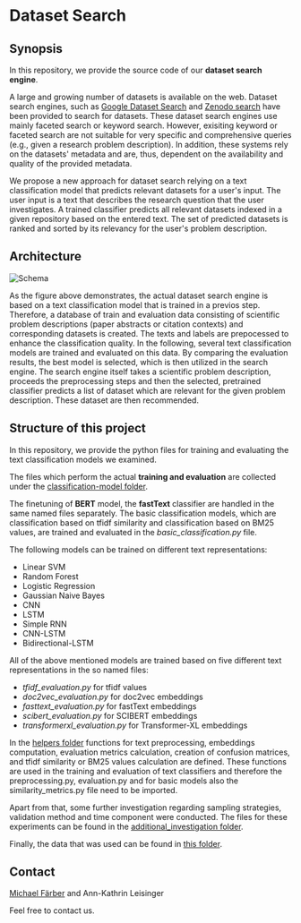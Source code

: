# Dataset Search

## Synopsis

In this repository, we provide the source code of our **dataset search engine**.


A large and growing number of datasets is available on the web. Dataset search engines, such as [Google Dataset Search](https://datasetsearch.research.google.com) and [Zenodo search](https://zenodo.org/) have been provided to search for datasets. These dataset search engines use mainly faceted search or keyword search. However, exisiting keyword or faceted search are not suitable for very specific and comprehensive queries (e.g., given a research problem description). In addition, these systems rely on the datasets' metadata and are, thus, dependent on the availability and quality of the provided metadata.


We propose a new approach for dataset search relying on a text classification model that predicts relevant datasets for a user's input. The user input is a text that describes the research question that the user investigates. A trained classifier predicts all relevant datasets indexed in a given repository based on the entered text. The set of predicted datasets is ranked and sorted by its relevancy for the user's problem description.

## Architecture

![Schema](https://github.com/michaelfaerber/dataset-search/blob/main/Schema.PNG)


As the figure above demonstrates, the actual dataset search engine is based on a text classification model that is trained in a previos step. Therefore, a database of train and evaluation data consisting of scientific problem descriptions (paper abstracts or citation contexts) and corresponding datasets is created. The texts and labels are prepocessed to enhance the classification quality. In the following, several text classification models are trained and evaluated on this data. By comparing the evaluation results, the best model is selected, which is then utilized in the search engine. The search engine itself takes a scientific problem description, proceeds the preprocessing steps and then the selected, pretrained classifier predicts a list of dataset which are relevant for the given problem description. These dataset are then recommended.


## Structure of this project

In this repository, we provide the python files for training and evaluating the text classification models we examined. 


The files which perform the actual **training and evaluation** are collected under the [classification-model folder](https://github.com/michaelfaerber/dataset-search/tree/main/classification-models).


The finetuning of **BERT** model, the **fastText** classifier are handled in the same named files separately. The basic classification models, which are classification based on tfidf similarity and classification based on BM25 values, are trained and evaluated in the *basic_classification.py* file.


The following models can be trained on different text representations:
* Linear SVM
* Random Forest
* Logistic Regression
* Gaussian Naive Bayes
* CNN
* LSTM
* Simple RNN
* CNN-LSTM
* Bidirectional-LSTM


All of the above mentioned models are trained based on five different text representations in the so named files:
* _tfidf_evaluation.py_ for tfidf values
* _doc2vec_evaluation.py_ for doc2vec embeddings
* _fasttext_evaluation.py_ for fastText embeddings
* _scibert_evaluation.py_ for SCIBERT embeddings
* _transformerxl_evaluation.py_ for Transformer-XL embeddings


In the [helpers folder](https://github.com/michaelfaerber/dataset-search/tree/main/helpers) functions for text preprocessing, embeddings computation, evaluation metrics calculation, creation of confusion matrices, and tfidf similarity or BM25 values calculation are defined. These functions are used in the training and evaluation of text classifiers and therefore the preprocessing.py, evaluation.py and for basic models also the similarity_metrics.py file need to be imported.


Apart from that, some further investigation regarding sampling strategies, validation method and time component were conducted. The files for these experiments can be found in the [additional_investigation folder](https://github.com/michaelfaerber/dataset-search/tree/main/additional_investigation).


Finally, the data that was used can be found in [this folder](https://github.com/michaelfaerber/dataset-search/tree/main/data).

## Contact
[Michael Färber](https://sites.google.com/view/michaelfaerber) and Ann-Kathrin Leisinger

Feel free to contact us.

